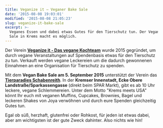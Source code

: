 ```yaml
---
title: Veganize it – Veganer Bake Sale
date: '2015-08-08 19:03:01'
modified: '2015-08-08 21:05:23'
slug: veganize-it-bake-sale
excerpt: >-
  Veganes Essen und dabei etwas Gutes für den Tierschutz tun. Der Vegan Bake
  Sale in Krems macht es möglich.
---
```


Der Verein **[Veganize it - Das vegane Kochteam](http://www.veganize-it.at)** wurde 2015 gegründet, um durch vegane Veranstaltungen auf Spendenbasis etwas für den Tierschutz zu tun. Verkauft werden vegane Leckereien um die dadurch gewonnenen Einnahmen an eine Organisation für Tierschutz zu spenden.  

Mit dem **Vegan Bake Sale am 5. September 2015** unterstützt der Verein das **[Tierparadies Schabenreith](https://www.tierparadies.at/)**. In der **Kremser Innenstadt, **Ecke Obere Landstraße/Sparkassengasse**** (direkt beim SPAR Markt), gibt es ab 10 Uhr leckere, vegane Schlemmereien. Unter dem Motto "Krems meets USA" könnt Ihr euch mit veganen Muffins, Cupcakes, Brownies, Bagel und leckeren Shakes von Joya verwöhnen und durch eure Spenden gleichzeitig Gutes tun.

[<!-- Image removed (no copyright): Vegan-Bake-Sale-Krems-640x400.jpg -->](https://www.veganblatt.com/i/Vegan-Bake-Sale-Krems.jpg)

Egal ob süß, herzhaft, glutenfrei oder Rohkost, für jeden ist etwas dabei, aber am wichtigsten ist der gute Zweck dahinter. Also nichts wie hin!
